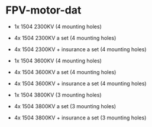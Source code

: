 
# FPV-motor-dat

- 1x 1504 2300KV (4 mounting holes)
- 4x 1504 2300KV a set (4 mounting holes)
- 4x 1504 2300KV + insurance a set (4 mounting holes)

- 1x 1504 3600KV (4 mounting holes)
- 4x 1504 3600KV a set (4 mounting holes)
- 4x 1504 3600KV + insurance a set (4 mounting holes)

- 1x 1504 3800KV (3 mounting holes)
- 4x 1504 3800KV a set (3 mounting holes)
- 4x 1504 3800KV + insurance a set (3 mounting holes)